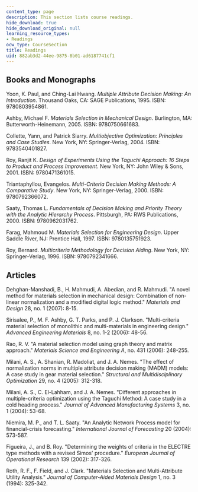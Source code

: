 ```yaml
---
content_type: page
description: This section lists course readings.
hide_download: true
hide_download_original: null
learning_resource_types:
- Readings
ocw_type: CourseSection
title: Readings
uid: 882ab3d2-44ee-9875-8b01-ad6187741cf1
---
```


Books and Monographs
--------------------

Yoon, K. Paul, and Ching-Lai Hwang. _Multiple Attribute Decision Making: An Introduction_. Thousand Oaks, CA: SAGE Publications, 1995. ISBN: 9780803954861.

Ashby, Michael F. _Materials Selection in Mechanical Design_. Burlington, MA: Butterworth-Heinemann, 2005. ISBN: 9780750661683.

Collette, Yann, and Patrick Siarry. _Multiobjective Optimization: Principles and Case Studies_. New York, NY: Springer-Verlag, 2004. ISBN: 9783540401827.

Roy, Ranjit K. _Design of Experiments Using the Taguchi Approach: 16 Steps to Product and Process Improvement_. New York, NY: John Wiley & Sons, 2001. ISBN: 9780471361015.

Triantaphyllou, Evangelos. _Multi-Criteria Decision Making Methods: A Comparative Study_. New York, NY: Springer-Verlag, 2000. ISBN: 9780792366072.

Saaty, Thomas L. _Fundamentals of Decision Making and Priority Theory with the Analytic Hierarchy Process_. Pittsburgh, PA: RWS Publications, 2000. ISBN: 9780962031762.

Farag, Mahmoud M. _Materials Selection for Engineering Design_. Upper Saddle River, NJ: Prentice Hall, 1997. ISBN: 9780135751923.

Roy, Bernard. _Multicriteria Methodology for Decision Aiding_. New York, NY: Springer-Verlag, 1996. ISBN: 9780792341666.

Articles
--------

Dehghan-Manshadi, B., H. Mahmudi, A. Abedian, and R. Mahmudi. "A novel method for materials selection in mechanical design: Combination of non-linear normalization and a modified digital logic method." _Materials and Design_ 28, no. 1 (2007): 8-15.

Sirisalee, P., M. F. Ashby, G. T. Parks, and P. J. Clarkson. "Multi-criteria material selection of monolithic and multi-materials in engineering design." _Advanced Engineering Materials_ 8, no. 1-2 (2006): 48-56.

Rao, R. V. "A material selection model using graph theory and matrix approach." _Materials Science and Engineering A_, no. 431 (2006): 248-255.

Milani, A. S., A. Shanian, R. Madoliat, and J. A. Nemes. "The effect of normalization norms in multiple attribute decision making (MADM) models: A case study in gear material selection." _Structural and Multidisciplinary Optimization_ 29, no. 4 (2005): 312-318.

Milani, A. S., C. El-Lahham, and J. A. Nemes. "Different approaches in multiple-criteria optimization using the Taguchi Method: A case study in a cold heading process." _Journal of Advanced Manufacturing Systems_ 3, no. 1 (2004): 53-68.

Niemira, M. P., and T. L. Saaty. "An Analytic Network Process model for financial-crisis forecasting." _International Journal of Forecasting_ 20 (2004): 573-587.

Figueira, J., and B. Roy. "Determining the weights of criteria in the ELECTRE type methods with a revised Simos' procedure." _European Journal of Operational Research_ 139 (2002): 317-326.

Roth, R. F., F. Field, and J. Clark. "Materials Selection and Multi-Attribute Utility Analysis." _Journal of Computer-Aided Materials Design_ 1, no. 3 (1994): 325-342.
